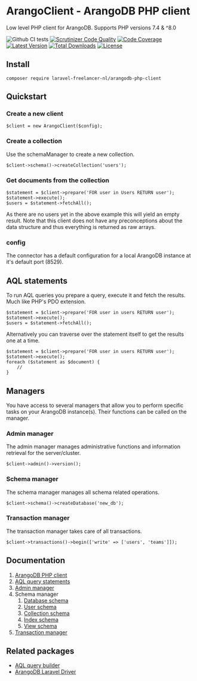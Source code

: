 # ArangoClient - ArangoDB PHP client

Low level PHP client for ArangoDB. Supports PHP versions 7.4 & ^8.0

![Github CI tests](https://github.com/LaravelFreelancerNL/arangodb-php-client/workflows/CI%20tests/badge.svg)
[![Scrutinizer Code Quality](https://scrutinizer-ci.com/g/LaravelFreelancerNL/arangodb-php-client/badges/quality-score.png?b=next)](https://scrutinizer-ci.com/g/LaravelFreelancerNL/arangodb-php-client/?branch=next)
[![Code Coverage](https://scrutinizer-ci.com/g/LaravelFreelancerNL/arangodb-php-client/badges/coverage.png?b=next)](https://scrutinizer-ci.com/g/LaravelFreelancerNL/arangodb-php-client/?branch=next)
<a href="https://packagist.org/packages/laravel-freelancer-nl/arangodb-php-client"><img src="https://poser.pugx.org/laravel-freelancer-nl/arangodb-php-client/v/stable" alt="Latest Version"></a>
<a href="https://packagist.org/packages/laravel-freelancer-nl/arangodb-php-client"><img src="https://poser.pugx.org/laravel-freelancer-nl/arangodb-php-client/downloads" alt="Total Downloads"></a>
<a href="https://packagist.org/packages/laravel-freelancer-nl/arangodb-php-client"><img src="https://poser.pugx.org/laravel-freelancer-nl/arangodb-php-client/license" alt="License"></a>

## Install

```
composer require laravel-freelancer-nl/arangodb-php-client
```
## Quickstart

### Create a new client
``` 
$client = new ArangoClient($config);
``` 

### Create a collection
Use the schemaManager to create a new collection.
``` 
$client->schema()->createCollection('users');
``` 

### Get documents from the collection
``` 
$statement = $client->prepare('FOR user in Users RETURN user');
$statement->execute();
$users = $statement->fetchAll(); 
```
As there are no users yet in the above example this will yield an empty result.
Note that this client does not have any preconceptions about the data structure 
and thus everything is returned as raw arrays.

### config
The connector has a default configuration for a local ArangoDB instance at it's default port (8529).

## AQL statements
To run AQL queries you prepare a query, execute it and fetch the results. Much like PHP's PDO extension.

``` 
$statement = $client->prepare('FOR user in users RETURN user');
$statement->execute();
$users = $statement->fetchAll(); 
```

Alternatively you can traverse over the statement itself to get the results one at a time.
``` 
$statement = $client->prepare('FOR user in users RETURN user');
$statement->execute();
foreach ($statement as $document) {
    //
}
```

## Managers
You have access to several managers that allow you to perform specific tasks on your ArangoDB instance(s).
Their functions can be called on the manager.

### Admin manager
The admin manager manages administrative functions and information retrieval for the server/cluster.
``` 
$client->admin()->version();
```

### Schema manager
The schema manager manages all schema related operations.
``` 
$client->schema()->createDatabase('new_db');
```

### Transaction manager
The transaction manager takes care of all transactions. 
``` 
$client->transactions()->begin(['write' => ['users', 'teams']]);
```

## Documentation
1) [ArangoDB PHP client](docs/arangodb-client.md)
2) [AQL query statements](docs/statements.md)
3) [Admin manager](docs/admin-manager.md)
4) Schema manager
    1) [Database schema](docs/schema-databases.md)
    2) [User schema](docs/schema-users.md)
    3) [Collection schema](docs/schema-collections.md)
    4) [Index schema](docs/schema-indexes.md)
    5) [View schema](docs/schema-views.md)
5) [Transaction manager](docs/transaction-manager.md)

## Related packages
* [AQL query builder](https://github.com/LaravelFreelancerNL/fluentaql)
* [ArangoDB Laravel Driver](https://github.com/LaravelFreelancerNL/laravel-arangodb)